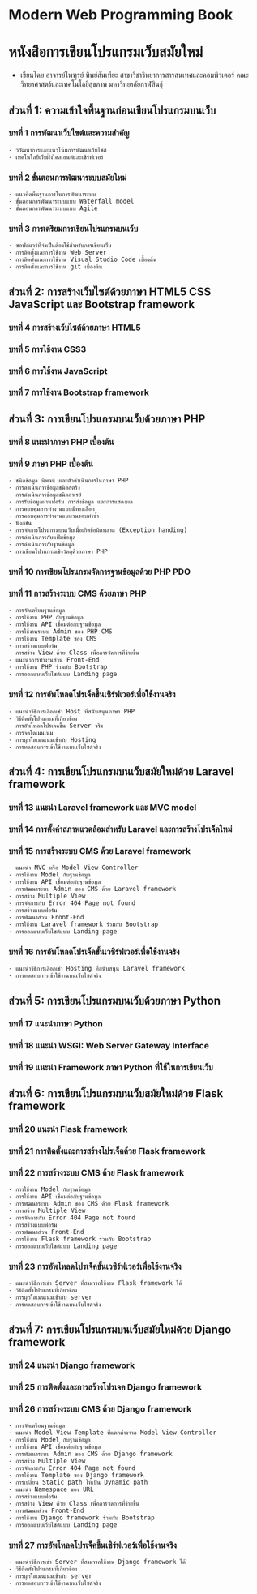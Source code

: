# Modern Web Programming Book
# หนังสือการเขียนโปรแกรมเว็บสมัยใหม่

  - เขียนโดย อาจารย์ไพฑูรย์  ทิพย์สันเทียะ สาขาวิชาวิทยาการสารสนเทศและคอมพิวเตอร์ คณะวิทยาศาสตร์และเทคโนโลยีสุขภาพ มหาวิทยาลัยกาฬสินธุ์

## ส่วนที่ 1: ความเข้าใจพื้นฐานก่อนเขียนโปรแกรมบนเว็บ
### บทที่ 1 การพัฒนาเว็บไซต์และความสำคัญ
	- วิวัฒนาการและแนวโน้มการพัฒนาเว็บไซต์
	- เทคโนโลยีเว็บฝั่งไคลเอนต์และเซิร์ฟเวอร์
### บทที่ 2 ขั้นตอนการพัฒนาระบบสมัยใหม่
	- แนวคิดพื้นฐานการในการพัฒนาระบบ
	- ขั้นตอนการพัฒนาระบบแบบ Waterfall model 
	- ขั้นตอนการพัฒนาระบบแบบ Agile
### บทที่ 3 การเตรียมการเขียนโปรแกรมบนเว็บ
	- ซอฟต์แวร์ที่จำเป็นต้องใช้สำหรับการเขียนเว็บ
	- การติดตั้งและการใช้งาน Web Server
	- การติดตั้งและการใช้งาน Visual Studio Code เบื้องต้น
	- การติดตั้งและการใช้งาน git เบื้องต้น

## ส่วนที่ 2: การสร้างเว็บไซต์ด้วยภาษา HTML5 CSS JavaScript และ Bootstrap framework 
### บทที่ 4 การสร้างเว็บไซต์ด้วยภาษา HTML5
### บทที่ 5 การใช้งาน CSS3
### บทที่ 6 การใช้งาน JavaScript
### บทที่ 7 การใช้งาน Bootstrap framework

## ส่วนที่ 3: การเขียนโปรแกรมบนเว็บด้วยภาษา PHP
### บทที่ 8 แนะนำภาษา PHP เบื้องต้น
### บทที่ 9 ภาษา PHP เบื้องต้น
	- ชนิดข้อมูล นิพจน์ และตัวดำเนินการในภาษา PHP
	- การดำเนินการข้อมูลชนิดสตริง
	- การดำเนินการข้อมูลชนิดอาเรย์
	- การรับข้อมูลผ่านฟอร์ม การส่งข้อมูล และการแสดงผล
	- การควบคุมการทำงานแบบมีทางเลือก
	- การควบคุมการทำงานแบบวนรอบทำซ้ำ
	- ฟังก์ชัน
	- การจัดการโปรแกรมบนเว็บเมื่อเกิดข้อผิดพลาด (Exception handing)
	- การดำเนินการกับแฟ้มข้อมูล
	- การดำเนินการกับฐานข้อมูล
	- การเขียนโปรแกรมเชิงวัตถุด้วยภาษา PHP
### บทที่ 10 การเขียนโปรแกรมจัดการฐานข้อมูลด้วย PHP PDO
### บทที่ 11 การสร้างระบบ CMS ด้วยภาษา PHP
	- การจัดเตรียมฐานข้อมูล
	- การใช้งาน PHP กับฐานข้อมูล
	- การใช้งาน API เชื่อมต่อกับฐานข้อมูล
	- การใช้งานระบบ Admin ของ PHP CMS
	- การใช้งาน Template ของ CMS
	- การสร้างแบบฟอร์ม
	- การสร้าง View ด้วย Class เพื่อการจัดการที่ง่ายขึ้น
	- แนะนำการทำงานส่วน Front-End
	- การใช้งาน PHP ร่วมกับ Bootstrap
	- การออกแบบเว็บไซต์แบบ Landing page
### บทที่ 12 การอัพโหลดโปรเจ็คขึ้นเซิร์ฟเวอร์เพื่อใช้งานจริง
	- แนะนำวิธีการเลือกเช่า Host ที่สนับสนุนภาษา PHP
	- วิธีติดตั้งโปรแกรมที่เกี่ยวข้อง
	- การอัพโหลดโปรเจคขึ้น Server จริง
	- การจดโดเมนเนม
	- การผูกโดเมนเนมเข้ากับ Hosting
	- การทดสอบการเข้าใช้งานบนเว็บไซต์จริง

## ส่วนที่ 4: การเขียนโปรแกรมบนเว็บสมัยใหม่ด้วย Laravel framework
### บทที่ 13 แนะนำ Laravel framework และ MVC model 
### บทที่ 14 การตั้งค่าสภาพแวดล้อมสำหรับ Laravel และการสร้างโปรเจ็คใหม่
### บทที่ 15 การสร้างระบบ CMS ด้วย Laravel framework
	- แนะนำ MVC หรือ Model View Controller
	- การใช้งาน Model กับฐานข้อมูล
	- การใช้งาน API เชื่อมต่อกับฐานข้อมูล
	- การพัฒนาระบบ Admin ของ CMS ด้วย Laravel framework
	- การสร้าง Multiple View
	- การจัดการกับ Error 404 Page not found
	- การสร้างแบบฟอร์ม
	- การพัฒนาส่วน Front-End
	- การใช้งาน Laravel framework ร่วมกับ Bootstrap
	- การออกแบบเว็บไซต์แบบ Landing page
### บทที่ 16 การอัพโหลดโปรเจ็คขั้นเวซิร์ฟเวอร์เพื่อใช้งานจริง
	- แนะนำวิธีการเลือกเช่า Hosting ที่สนับสนุน Laravel framework
	- การทดสอบการเข้าใช้งานบนเว็บไซต์จริง

## ส่วนที่ 5: การเขียนโปรแกรมบนเว็บด้วยภาษา Python
### บทที่ 17 แนะนำภาษา Python
### บทที่ 18 แนะนำ WSGI: Web Server Gateway Interface
### บทที่ 19 แนะนำ Framework ภาษา Python ที่ใช้ในการเขียนเว็บ

## ส่วนที่ 6: การเขียนโปรแกรมบนเว็บสมัยใหม่ด้วย Flask framework
### บทที่ 20 แนะนำ Flask framework
### บทที่ 21 การติดตั้งและการสร้างโปรเจ็คด้วย Flask framework
### บทที่ 22 การสร้างระบบ CMS ด้วย Flask framework
	- การใช้งาน Model กับฐานข้อมูล
	- การใช้งาน API เชื่อมต่อกับฐานข้อมูล
	- การพัฒนาระบบ Admin ของ CMS ด้วย Flask framework
	- การสร้าง Multiple View
	- การจัดการกับ Error 404 Page not found
	- การสร้างแบบฟอร์ม
	- การพัฒนาส่วน Front-End
	- การใช้งาน Flask framework ร่วมกับ Bootstrap
	- การออกแบบเว็บไซต์แบบ Landing page
### บทที่ 23 การอัพโหลดโปรเจ็คขั้นเวซิร์ฟเวอร์เพื่อใช้งานจริง
	- แนะนำวิธีการเช่า Server ที่สามารถใช้งาน Flask framework ได้
	- วิธีติดตั้งโปรแกรมที่เกี่ยวข้อง
	- การผูกโดเมนเนมเข้ากับ server
	- การทดสอบการเข้าใช้งานบนเว็บไซต์จริง

## ส่วนที่ 7: การเขียนโปรแกรมบนเว็บสมัยใหม่ด้วย Django framework
### บทที่ 24 แนะนำ Django framework
### บทที่ 25 การติดตั้งและการสร้างโปรเจค Django framework
### บทที่ 26 การสร้างระบบ CMS ด้วย Django framework
	- การจัดเตรียมฐานข้อมูล
	- แนะนำ Model View Template ที่แตกต่างจาก Model View Controller
	- การใช้งาน Model กับฐานข้อมูล
	- การใช้งาน API เชื่อมต่อกับฐานข้อมูล
	- การพัฒนาระบบ Admin ของ CMS ด้วย Django framework
	- การสร้าง Multiple View
	- การจัดการกับ Error 404 Page not found
	- การใช้งาน Template ของ Django framework
	- การเปลี่ยน Static path ให้เป็น Dynamic path
	- แนะนำ Namespace ของ URL
	- การสร้างแบบฟอร์ม
	- การสร้าง View ด้วย Class เพื่อการจัดการที่ง่ายขึ้น
	- การพัฒนาส่วน Front-End
	- การใช้งาน Django framework ร่วมกับ Bootstrap
	- การออกแบบเว็บไซต์แบบ Landing page
### บทที่ 27 การอัพโหลดโปรเจ็คขึ้นเซิร์ฟเวอร์เพื่อใช้งานจริง
	- แนะนำวิธีการเช่า Server ที่สามารถใช้งาน Django framework ได้
	- วิธีติดตั้งโปรแกรมที่เกี่ยวข้อง
	- การผูกโดเมนเนมเข้ากับ server
	- การทดสอบการเข้าใช้งานบนเว็บไซต์จริง
